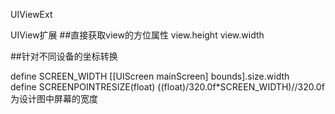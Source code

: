 UIViewExt

UIView扩展 
##直接获取view的方位属性
view.height
view.width


##针对不同设备的坐标转换

define SCREEN_WIDTH [[UIScreen mainScreen] bounds].size.width  
define SCREENPOINTRESIZE(float) ((float)/320.0f*SCREEN_WIDTH)//320.0f为设计图中屏幕的宽度
